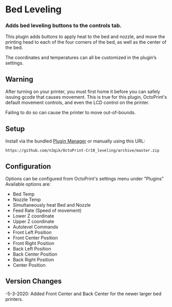 # Bed Leveling

### Adds bed leveling buttons to the controls tab.

This plugin adds buttons to apply heat to the bed and nozzle, and move the printing head to each of the four corners of the bed, as well as the center of the bed.

The coordinates and temperatures can all be customized in the plugin’s settings.

## Warning

After turning on your printer, you must first home it before you can safely issuing gcode that causes movement.
This is true for this plugin, OctoPrint's default movement controls, and even the LCD control on the printer.

Failing to do so can cause the printer to move out-of-bounds.

## Setup

Install via the bundled [Plugin Manager](https://github.com/foosel/OctoPrint/wiki/Plugin:-Plugin-Manager)
or manually using this URL:

    https://github.com/n3qik/OctoPrint-Cr10_leveling/archive/master.zip

## Configuration

Options can be configured from OctoPrint's settings menu under "Plugins"
Available options are:
 - Bed Temp
 - Nozzle Temp
 - Simultaneously heat Bed and Nozzle
 - Feed Rate (Speed of movement)
 - Lower Z coordinate
 - Upper Z coordinate
 - Autolevel Commands
 - Front Left Position
 - Front Center Position
 - Front Right Position
 - Back Left Position
 - Back Center Position
 - Back Right Position
 - Center Position
 
 ## Version Changes
 
 -5-3-2020: Added Front Center and Back Center for the newer larger bed printers.
 
